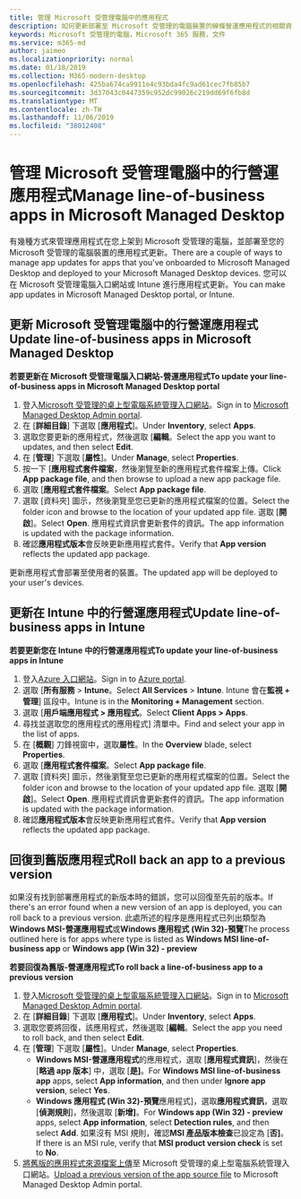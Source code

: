 ```yaml
---
title: 管理 Microsoft 受管理電腦中的應用程式
description: 如何更新部署至 Microsoft 受管理的電腦裝置的線條營運應用程式的相關資訊
keywords: Microsoft 受管理的電腦，Microsoft 365 服務，文件
ms.service: m365-md
author: jaimeo
ms.localizationpriority: normal
ms.date: 01/18/2019
ms.collection: M365-modern-desktop
ms.openlocfilehash: 425ba674ca9911e4c93bda4fc9ad61cec7fb85b7
ms.sourcegitcommit: 3d37043c0447359c952dc99026c219dd69f6fb8d
ms.translationtype: MT
ms.contentlocale: zh-TW
ms.lasthandoff: 11/06/2019
ms.locfileid: "38012408"
---
```

# <a name="manage-line-of-business-apps-in-microsoft-managed-desktop"></a><span data-ttu-id="4854d-104">管理 Microsoft 受管理電腦中的行營運應用程式</span><span class="sxs-lookup"><span data-stu-id="4854d-104">Manage line-of-business apps in Microsoft Managed Desktop</span></span>

<!--Application management -->

<span data-ttu-id="4854d-105">有幾種方式來管理應用程式在您上架到 Microsoft 受管理的電腦，並部署至您的 Microsoft 受管理的電腦裝置的應用程式更新。</span><span class="sxs-lookup"><span data-stu-id="4854d-105">There are a couple of ways to manage app updates for apps that you've onboarded to Microsoft Managed Desktop and deployed to your Microsoft Managed Desktop devices.</span></span> <span data-ttu-id="4854d-106">您可以在 Microsoft 受管理電腦入口網站或 Intune 進行應用程式更新。</span><span class="sxs-lookup"><span data-stu-id="4854d-106">You can make app updates in Microsoft Managed Desktop portal, or Intune.</span></span> 

<span id="update-app-mmd" />

## <a name="update-line-of-business-apps-in-microsoft-managed-desktop"></a><span data-ttu-id="4854d-107">更新 Microsoft 受管理電腦中的行營運應用程式</span><span class="sxs-lookup"><span data-stu-id="4854d-107">Update line-of-business apps in Microsoft Managed Desktop</span></span>

<span data-ttu-id="4854d-108">**若要更新在 Microsoft 受管理電腦入口網站-營運應用程式**</span><span class="sxs-lookup"><span data-stu-id="4854d-108">**To update your line-of-business apps in Microsoft Managed Desktop portal**</span></span>
1. <span data-ttu-id="4854d-109">登入[Microsoft 受管理的桌上型電腦系統管理入口網站](https://aka.ms/mmdportal)。</span><span class="sxs-lookup"><span data-stu-id="4854d-109">Sign in to [Microsoft Managed Desktop Admin portal](https://aka.ms/mmdportal).</span></span>
2. <span data-ttu-id="4854d-110">在 [**詳細目錄**] 下選取 [**應用程式**]。</span><span class="sxs-lookup"><span data-stu-id="4854d-110">Under **Inventory**, select **Apps**.</span></span>  
3. <span data-ttu-id="4854d-111">選取您要更新的應用程式，然後選取 [**編輯**。</span><span class="sxs-lookup"><span data-stu-id="4854d-111">Select the app you want to updates, and then select **Edit**.</span></span>
4. <span data-ttu-id="4854d-112">在 [**管理**] 下選取 [**屬性**]。</span><span class="sxs-lookup"><span data-stu-id="4854d-112">Under **Manage**, select **Properties**.</span></span> 
5. <span data-ttu-id="4854d-113">按一下 [**應用程式套件檔案**，然後瀏覽至新的應用程式套件檔案上傳。</span><span class="sxs-lookup"><span data-stu-id="4854d-113">Click **App package file**, and then browse to upload a new app package file.</span></span>
6. <span data-ttu-id="4854d-114">選取 [**應用程式套件檔案**。</span><span class="sxs-lookup"><span data-stu-id="4854d-114">Select **App package file**.</span></span>
7. <span data-ttu-id="4854d-115">選取 [資料夾] 圖示，然後瀏覽至您已更新的應用程式檔案的位置。</span><span class="sxs-lookup"><span data-stu-id="4854d-115">Select the folder icon and browse to the location of your updated app file.</span></span> <span data-ttu-id="4854d-116">選取 [**開啟**]。</span><span class="sxs-lookup"><span data-stu-id="4854d-116">Select **Open**.</span></span> <span data-ttu-id="4854d-117">應用程式資訊會更新套件的資訊。</span><span class="sxs-lookup"><span data-stu-id="4854d-117">The app information is updated with the package information.</span></span>
8. <span data-ttu-id="4854d-118">確認**應用程式版本**會反映更新應用程式套件。</span><span class="sxs-lookup"><span data-stu-id="4854d-118">Verify that **App version** reflects the updated app package.</span></span> 

<span data-ttu-id="4854d-119">更新應用程式會部署至使用者的裝置。</span><span class="sxs-lookup"><span data-stu-id="4854d-119">The updated app will be deployed to your user's devices.</span></span>

<span id="update-app-intune" />

## <a name="update-line-of-business-apps-in-intune"></a><span data-ttu-id="4854d-120">更新在 Intune 中的行營運應用程式</span><span class="sxs-lookup"><span data-stu-id="4854d-120">Update line-of-business apps in Intune</span></span>

<span data-ttu-id="4854d-121">**若要更新您在 Intune 中的行營運應用程式**</span><span class="sxs-lookup"><span data-stu-id="4854d-121">**To update your line-of-business apps in Intune**</span></span>
1. <span data-ttu-id="4854d-122">登入[Azure 入口網站](https://azure.portal.com)。</span><span class="sxs-lookup"><span data-stu-id="4854d-122">Sign in to [Azure portal](https://azure.portal.com).</span></span>
2. <span data-ttu-id="4854d-123">選取 [**所有服務** > **Intune**。</span><span class="sxs-lookup"><span data-stu-id="4854d-123">Select **All Services** > **Intune**.</span></span> <span data-ttu-id="4854d-124">Intune 會在**監視 + 管理**] 區段中。</span><span class="sxs-lookup"><span data-stu-id="4854d-124">Intune is in the **Monitoring + Management** section.</span></span>
3. <span data-ttu-id="4854d-125">選取 [**用戶端應用程式 > 應用程式**。</span><span class="sxs-lookup"><span data-stu-id="4854d-125">Select **Client Apps > Apps**.</span></span>
4. <span data-ttu-id="4854d-126">尋找並選取您的應用程式的應用程式] 清單中。</span><span class="sxs-lookup"><span data-stu-id="4854d-126">Find and select your app in the list of apps.</span></span>
5. <span data-ttu-id="4854d-127">在 [**概觀**] 刀鋒視窗中，選取**屬性**。</span><span class="sxs-lookup"><span data-stu-id="4854d-127">In the **Overview** blade, select **Properties**.</span></span>
6. <span data-ttu-id="4854d-128">選取 [**應用程式套件檔案**。</span><span class="sxs-lookup"><span data-stu-id="4854d-128">Select **App package file**.</span></span>
7. <span data-ttu-id="4854d-129">選取 [資料夾] 圖示，然後瀏覽至您已更新的應用程式檔案的位置。</span><span class="sxs-lookup"><span data-stu-id="4854d-129">Select the folder icon and browse to the location of your updated app file.</span></span> <span data-ttu-id="4854d-130">選取 [**開啟**]。</span><span class="sxs-lookup"><span data-stu-id="4854d-130">Select **Open**.</span></span> <span data-ttu-id="4854d-131">應用程式資訊會更新套件的資訊。</span><span class="sxs-lookup"><span data-stu-id="4854d-131">The app information is updated with the package information.</span></span>
8. <span data-ttu-id="4854d-132">確認**應用程式版本**會反映更新應用程式套件。</span><span class="sxs-lookup"><span data-stu-id="4854d-132">Verify that **App version** reflects the updated app package.</span></span>

<span id="roll-back-app-mmd" />

## <a name="roll-back-an-app-to-a-previous-version"></a><span data-ttu-id="4854d-133">回復到舊版應用程式</span><span class="sxs-lookup"><span data-stu-id="4854d-133">Roll back an app to a previous version</span></span>

<span data-ttu-id="4854d-134">如果沒有找到部署應用程式的新版本時的錯誤，您可以回復至先前的版本。</span><span class="sxs-lookup"><span data-stu-id="4854d-134">If there's an error found when a new version of an app is deployed, you can roll back to a previous version.</span></span> <span data-ttu-id="4854d-135">此處所述的程序是應用程式已列出類型為**Windows MSI-營運應用程式**或**Windows 應用程式 (Win 32)-預覽**</span><span class="sxs-lookup"><span data-stu-id="4854d-135">The process outlined here is for apps where type is listed as **Windows MSI line-of-business app** or **Windows app (Win 32) - preview**</span></span>

<span data-ttu-id="4854d-136">**若要回復為舊版-營運應用程式**</span><span class="sxs-lookup"><span data-stu-id="4854d-136">**To roll back a line-of-business app to a previous version**</span></span>

1. <span data-ttu-id="4854d-137">登入[Microsoft 受管理的桌上型電腦系統管理入口網站](https://aka.ms/mmdportal)。</span><span class="sxs-lookup"><span data-stu-id="4854d-137">Sign in to [Microsoft Managed Desktop Admin portal](https://aka.ms/mmdportal).</span></span>
2. <span data-ttu-id="4854d-138">在 [**詳細目錄**] 下選取 [**應用程式**]。</span><span class="sxs-lookup"><span data-stu-id="4854d-138">Under **Inventory**, select **Apps**.</span></span>  
3. <span data-ttu-id="4854d-139">選取您要將回復，該應用程式，然後選取 [**編輯**。</span><span class="sxs-lookup"><span data-stu-id="4854d-139">Select the app you need to roll back, and then select **Edit**.</span></span>
4. <span data-ttu-id="4854d-140">在 [**管理**] 下選取 [**屬性**]。</span><span class="sxs-lookup"><span data-stu-id="4854d-140">Under **Manage**, select **Properties**.</span></span> 
    - <span data-ttu-id="4854d-141">**Windows MSI-營運應用程式**的應用程式，選取 [**應用程式資訊**]，然後在 [**略過 app 版本**] 中，選取 [**是]**。</span><span class="sxs-lookup"><span data-stu-id="4854d-141">For **Windows MSI line-of-business app** apps, select **App information**, and then under **Ignore app version**, select **Yes**.</span></span>
    - <span data-ttu-id="4854d-142">**Windows 應用程式 (Win 32)-預覽**應用程式]，選取**應用程式資訊**，選取 [**偵測規則**]，然後選取 [**新增]**。</span><span class="sxs-lookup"><span data-stu-id="4854d-142">For **Windows app (Win 32) - preview** apps, select **App information**, select **Detection rules**, and then select **Add**.</span></span> 
    <span data-ttu-id="4854d-143">如果沒有 MSI 規則，確認**MSI 產品版本檢查**已設定為 [**否]**。</span><span class="sxs-lookup"><span data-stu-id="4854d-143">If there is an MSI rule, verify that **MSI product version check** is set to **No**.</span></span>
5. <span data-ttu-id="4854d-144">[將舊版的應用程式來源檔案上傳](../get-started/deploy-apps.md)至 Microsoft 受管理的桌上型電腦系統管理入口網站。</span><span class="sxs-lookup"><span data-stu-id="4854d-144">[Upload a previous version of the app source file](../get-started/deploy-apps.md) to Microsoft Managed Desktop Admin portal.</span></span>  

